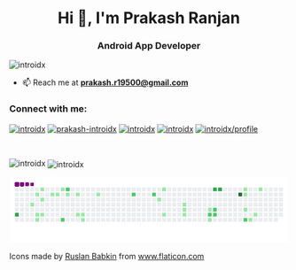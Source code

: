 <h1 align="center">Hi 👋, I'm Prakash Ranjan</h1>
<h3 align="center">Android App Developer</h3>

<p align="left"> <img src="https://komarev.com/ghpvc/?username=introidx" alt="introidx" /> </p>

- 📫 Reach me at **prakash.r19500@gmail.com**

<p align="left">
<h3 align="left">Connect with me:</h3>
<a href="https://twitter.com/introidx" target="blank"><img align="center" src="https://cdn.jsdelivr.net/npm/simple-icons@3.0.1/icons/twitter.svg" alt="introidx" height="30" width="40" /></a>
<a href="https://linkedin.com/in/prakash-introidx" target="blank"><img align="center" src="https://cdn.jsdelivr.net/npm/simple-icons@3.0.1/icons/linkedin.svg" alt="prakash-introidx" height="30" width="40" /></a>
<a href="https://instagram.com/introidx" target="blank"><img align="center" src="https://cdn.jsdelivr.net/npm/simple-icons@3.0.1/icons/instagram.svg" alt="introidx" height="30" width="40" /></a>
<a href="https://www.leetcode.com/introidx" target="blank"><img align="center" src="https://cdn.jsdelivr.net/npm/simple-icons@3.0.1/icons/leetcode.svg" alt="introidx" height="30" width="40" /></a>
<a href="https://auth.geeksforgeeks.org/user/introidx/profile" target="blank"><img align="center" src="https://cdn.jsdelivr.net/npm/simple-icons@3.0.1/icons/geeksforgeeks.svg" alt="introidx/profile" height="30" width="40" /></a>
</p>
<br>

<p><img align="left" src="https://github-readme-stats.vercel.app/api/top-langs/?username=introidx&layout=compact" alt="introidx" /></p>

<p>&nbsp;<img align="center" src="https://github-readme-stats.vercel.app/api?username=introidx&show_icons=true" alt="introidx" /></p>

![snake gif](https://github.com/introidx/introidx/blob/output/github-contribution-grid-snake.gif)

<div>Icons made by <a href="https://www.flaticon.com/authors/ruslan-babkin" title="Ruslan Babkin">Ruslan Babkin</a> from <a href="https://www.flaticon.com/" title="Flaticon">www.flaticon.com</a></div>
